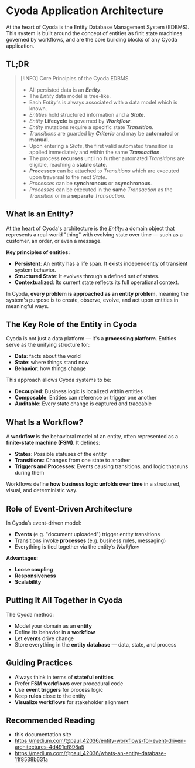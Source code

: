 # Cyoda Application Architecture

At the heart of Cyoda is the Entity Database Management System (EDBMS). This system is built around the concept of entities as finit state machines governed by workflows, and are the core building blocks of any Cyoda application.

## TL;DR

> [!INFO] Core Principles of the Cyoda EDBMS
> - All persisted data is an **_Entity_**.
> - The _Entity_ data model is tree-like.
> - Each _Entity_'s is always associated with a data model which is known.
> - _Entities_ hold structured information and a **_State_**.
> - _Entity_ **Lifecycle** is governed by **_Workflow_**.
> - _Entity_ mutations require a specific state **_Transition_**.
> - _Transitions_ are guarded by **_Criteria_** and may be **automated** or **manual**.
> - Upon entering a _State_, the first valid automated transition is applied immediately and within the same **_Transaction_**.
> - The process **recurses** until no further automated _Transitions_ are eligible, reaching a **stable state**.
> - **_Processes_** can be attached to _Transitions_ which are executed upon traversal to the next _State_.
> - _Processes_ can be **synchronous** or **asynchronous**.
> - _Processes_ can be executed in the **same** _Transaction_ as the _Transition_ or in a **separate** _Transaction_.

## What Is an Entity?

At the heart of Cyoda's architecture is the _Entity_: a domain object that represents a real-world "thing" with evolving state over time — such as a customer, an order, or even a message.

**Key principles of entities:**
- **Persistent**: An entity has a life span. It exists independently of transient system behavior.
- **Structured State**: It evolves through a defined set of states.
- **Contextualized**: Its current state reflects its full operational context.

In Cyoda, **every problem is approached as an entity problem**, meaning the system's purpose is to create, observe, evolve, and act upon entities in meaningful ways.

## The Key Role of the Entity in Cyoda

Cyoda is not just a data platform — it's a **processing platform**. Entities serve as the unifying structure for:

- **Data**: facts about the world
- **State**: where things stand now
- **Behavior**: how things change

This approach allows Cyoda systems to be:
- **Decoupled**: Business logic is localized within entities
- **Composable**: Entities can reference or trigger one another
- **Auditable**: Every state change is captured and traceable

## What Is a Workflow?

A **workflow** is the behavioral model of an entity, often represented as a **finite-state machine (FSM)**. It defines:

- **States**: Possible statuses of the entity
- **Transitions**: Changes from one state to another
- **Triggers and Processes**: Events causing transitions, and logic that runs during them

Workflows define **how business logic unfolds over time** in a structured, visual, and deterministic way.

## Role of Event-Driven Architecture

In Cyoda’s event-driven model:
- **Events** (e.g. "document uploaded") trigger entity transitions
- Transitions invoke **processes** (e.g. business rules, messaging)
- Everything is tied together via the entity’s *Workflow*

**Advantages:**
- **Loose coupling**
- **Responsiveness**
- **Scalability**

## Putting It All Together in Cyoda

The Cyoda method:
- Model your domain as an **entity**
- Define its behavior in a **workflow**
- Let **events** drive change
- Store everything in the **entity database** — data, state, and process

## Guiding Practices
- Always think in terms of **stateful entities**
- Prefer **FSM workflows** over procedural code
- Use **event triggers** for process logic
- Keep **rules** close to the entity
- **Visualize workflows** for stakeholder alignment


## Recommended Reading

- this documentation site
- https://medium.com/@paul_42036/entity-workflows-for-event-driven-architectures-4d491cf898a5
- https://medium.com/@paul_42036/whats-an-entity-database-11f8538b631a